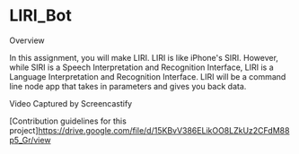 # LIRI_Bot

Overview

In this assignment, you will make LIRI. LIRI is like iPhone's SIRI. However, while SIRI is a Speech Interpretation and Recognition Interface, LIRI is a Language Interpretation and Recognition Interface. LIRI will be a command line node app that takes in parameters and gives you back data.




Video Captured by Screencastify

[Contribution guidelines for this project]https://drive.google.com/file/d/15KBvV386ELikOO8LZkUz2CFdM88p5_Gr/view